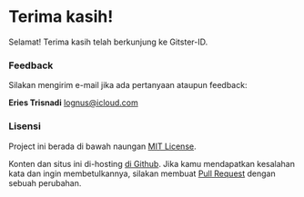 # Terima kasih!

Selamat! Terima kasih telah berkunjung ke Gitster-ID.

### Feedback

Silakan mengirim e-mail jika ada pertanyaan ataupun feedback:</p>

**Eries Trisnadi**
[lognus@icloud.com](mailto:lognus@icloud.com)

### Lisensi

Project ini berada di bawah naungan [MIT License](//raw.githubusercontent.com/Gitster-ID/Gitster-ID/master/LICENSE-MIT).

Konten dan situs ini di-hosting [di Github](//github.com/Gitster-ID/Gitster-ID). Jika kamu mendapatkan kesalahan kata dan ingin membetulkannya, silakan membuat [Pull Request](//github.com/Gitster-ID/Gitster-ID/pulls) dengan sebuah perubahan.
